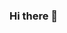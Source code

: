 ### Hi there 👋

<!--
**lzzgabriel/lzzgabriel** is a ✨ _special_ ✨ repository because its `README.md` (this file) appears on your GitHub profile.

Here are some ideas to get you started:

![GitHub Stats](https://github-readme-stats.vercel.app/api?username=lzzgabriel&show_icons=true&theme=theme_name)

- 🔭 I’m currently working on ...
- 🌱 I’m currently learning ...
- 👯 I’m looking to collaborate on ...
- 🤔 I’m looking for help with ...
- 💬 Ask me about ...
- 📫 How to reach me: ...
- 😄 Pronouns: ...
- ⚡ Fun fact: ...
-->

